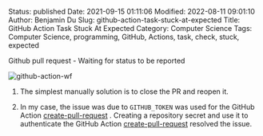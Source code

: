 Status: published
Date: 2021-09-15 01:11:06
Modified: 2022-08-11 09:01:10
Author: Benjamin Du
Slug: github-action-task-stuck-at-expected
Title: GitHub Action Task Stuck At Expected
Category: Computer Science
Tags: Computer Science, programming, GitHub, Actions, task, check, stuck, expected



Github pull request - Waiting for status to be reported

![github-action-wf](https://i.stack.imgur.com/xHqbI.png)

1. The simplest manually solution is to close the PR and reopen it.

2. In my case, 
    the issue was due to `GITHUB_TOKEN` was used for the GitHub Action
    [create-pull-request](https://github.com/peter-evans/create-pull-request)
    .
    Creating a repository secret 
    and use it to authenticate the GitHub Action
    [create-pull-request](https://github.com/peter-evans/create-pull-request)
    resolved the issue.
